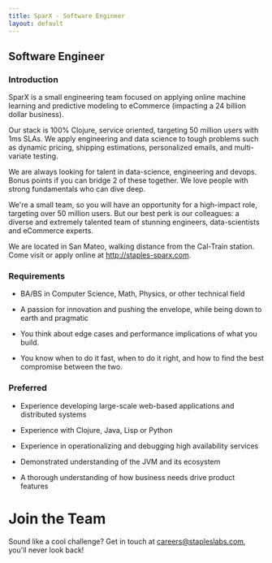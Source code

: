 ```yaml
---
title: SparX - Software Engineer
layout: default
---
```


## Software Engineer

### Introduction

SparX is a small engineering team focused on applying online machine
learning and predictive modeling to eCommerce (impacting a 24 billion
dollar business).

Our stack is 100% Clojure, service oriented, targeting 50 million
users with 1ms SLAs. We apply engineering and data science to tough
problems such as dynamic pricing, shipping estimations, personalized
emails, and multi-variate testing.

We are always looking for talent in data-science, engineering and
devops. Bonus points if you can bridge 2 of these together. We love
people with strong fundamentals who can dive deep.

We're a small team, so you will have an opportunity for a high-impact
role, targeting over 50 million users. But our best perk is our
colleagues: a diverse and extremely talented team of stunning
engineers, data-scientists and eCommerce experts.

We are located in San Mateo, walking distance from the Cal-Train
station. Come visit or apply online at http://staples-sparx.com.


### Requirements

* BA/BS in Computer Science, Math, Physics, or other technical field

* A passion for innovation and pushing the envelope, while being down
  to earth and pragmatic

* You think about edge cases and performance implications of what you
  build.

* You know when to do it fast, when to do it right, and how to find
  the best compromise between the two.

### Preferred

* Experience developing large-scale web-based applications and
  distributed systems

* Experience with Clojure, Java, Lisp or Python

* Experience in operationalizing and debugging high availability
  services

* Demonstrated understanding of the JVM and its ecosystem

* A thorough understanding of how business needs drive product
  features

# Join the Team

Sound like a cool challenge? Get in touch at
[careers@stapleslabs.com](mailto:careers@stapleslabs.com), you'll
never look back!
